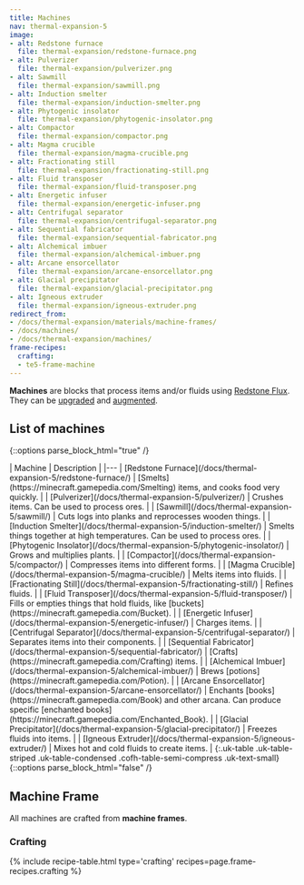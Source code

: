```yaml
---
title: Machines
nav: thermal-expansion-5
image:
- alt: Redstone furnace
  file: thermal-expansion/redstone-furnace.png
- alt: Pulverizer
  file: thermal-expansion/pulverizer.png
- alt: Sawmill
  file: thermal-expansion/sawmill.png
- alt: Induction smelter
  file: thermal-expansion/induction-smelter.png
- alt: Phytogenic insolator
  file: thermal-expansion/phytogenic-insolator.png
- alt: Compactor
  file: thermal-expansion/compactor.png
- alt: Magma crucible
  file: thermal-expansion/magma-crucible.png
- alt: Fractionating still
  file: thermal-expansion/fractionating-still.png
- alt: Fluid transposer
  file: thermal-expansion/fluid-transposer.png
- alt: Energetic infuser
  file: thermal-expansion/energetic-infuser.png
- alt: Centrifugal separator
  file: thermal-expansion/centrifugal-separator.png
- alt: Sequential fabricator
  file: thermal-expansion/sequential-fabricator.png
- alt: Alchemical imbuer
  file: thermal-expansion/alchemical-imbuer.png
- alt: Arcane ensorcellator
  file: thermal-expansion/arcane-ensorcellator.png
- alt: Glacial precipitator
  file: thermal-expansion/glacial-precipitator.png
- alt: Igneous extruder
  file: thermal-expansion/igneous-extruder.png
redirect_from:
- /docs/thermal-expansion/materials/machine-frames/
- /docs/machines/
- /docs/thermal-expansion/machines/
frame-recipes:
  crafting:
  - te5-frame-machine
---
```


**Machines** are blocks that process items and/or fluids using [Redstone
Flux](/docs/redstone-flux/). They can be [upgraded](/docs/thermal-foundation-2/tiers/) and
[augmented](/docs/thermal-expansion-5/augments/).


List of machines
----------------

{::options parse_block_html="true" /}
<div class="uk-overflow-container">
| Machine | Description |
|---
| [Redstone Furnace](/docs/thermal-expansion-5/redstone-furnace/) | [Smelts](https://minecraft.gamepedia.com/Smelting) items, and cooks food very quickly. |
| [Pulverizer](/docs/thermal-expansion-5/pulverizer/) | Crushes items. Can be used to process ores. |
| [Sawmill](/docs/thermal-expansion-5/sawmill/) | Cuts logs into planks and reprocesses wooden things. |
| [Induction Smelter](/docs/thermal-expansion-5/induction-smelter/) | Smelts things together at high temperatures. Can be used to process ores. |
| [Phytogenic Insolator](/docs/thermal-expansion-5/phytogenic-insolator/) | Grows and multiplies plants. |
| [Compactor](/docs/thermal-expansion-5/compactor/) | Compresses items into different forms. |
| [Magma Crucible](/docs/thermal-expansion-5/magma-crucible/) | Melts items into fluids. |
| [Fractionating Still](/docs/thermal-expansion-5/fractionating-still/) | Refines fluids. |
| [Fluid Transposer](/docs/thermal-expansion-5/fluid-transposer/) | Fills or empties things that hold fluids, like [buckets](https://minecraft.gamepedia.com/Bucket). |
| [Energetic Infuser](/docs/thermal-expansion-5/energetic-infuser/) | Charges items. |
| [Centrifugal Separator](/docs/thermal-expansion-5/centrifugal-separator/) | Separates items into their components. |
| [Sequential Fabricator](/docs/thermal-expansion-5/sequential-fabricator/) | [Crafts](https://minecraft.gamepedia.com/Crafting) items. |
| [Alchemical Imbuer](/docs/thermal-expansion-5/alchemical-imbuer/) | Brews [potions](https://minecraft.gamepedia.com/Potion). |
| [Arcane Ensorcellator](/docs/thermal-expansion-5/arcane-ensorcellator/) | Enchants [books](https://minecraft.gamepedia.com/Book) and other arcana. Can produce specific [enchanted books](https://minecraft.gamepedia.com/Enchanted_Book). |
| [Glacial Precipitator](/docs/thermal-expansion-5/glacial-precipitator/) | Freezes fluids into items. |
| [Igneous Extruder](/docs/thermal-expansion-5/igneous-extruder/) | Mixes hot and cold fluids to create items. |
{:.uk-table .uk-table-striped .uk-table-condensed .cofh-table-semi-compress .uk-text-small}
</div>
{::options parse_block_html="false" /}


Machine Frame
-------------

All machines are crafted from **machine frames**.

### Crafting
{% include recipe-table.html type='crafting' recipes=page.frame-recipes.crafting %}
